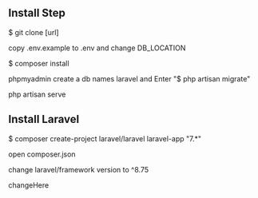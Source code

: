 ## Install Step

 $ git clone [url]

 copy .env.example to .env and change DB_LOCATION

 $ composer install  

 phpmyadmin create a db names  laravel and Enter "$ php artisan migrate"

 php artisan serve 


## Install Laravel 

$ composer create-project laravel/laravel laravel-app "7.*"

open composer.json 

change laravel/framework version to ^8.75

changeHere
